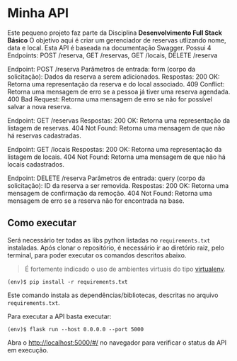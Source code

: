 # Minha API

Este pequeno projeto faz parte da Disciplina **Desenvolvimento Full Stack Básico** 
O objetivo aqui é criar um gerenciador de reservas utlizando nome, data e local.
Esta API é baseada na documentação Swagger.
Possui 4 Endpoints: POST /reserva, GET /reservas, GET /locais, DELETE /reserva

Endpoint: POST /reserva
Parâmetros de entrada:
form (corpo da solicitação): Dados da reserva a serem adicionados.
Respostas:
200 OK: Retorna uma representação da reserva e do local associado.
409 Conflict: Retorna uma mensagem de erro se a pessoa já tiver uma reserva agendada.
400 Bad Request: Retorna uma mensagem de erro se não for possível salvar a nova reserva.

Endpoint: GET /reservas
Respostas:
200 OK: Retorna uma representação da listagem de reservas.
404 Not Found: Retorna uma mensagem de que não há reservas cadastradas.

Endpoint: GET /locais
Respostas:
200 OK: Retorna uma representação da listagem de locais.
404 Not Found: Retorna uma mensagem de que não há locais cadastrados.


Endpoint: DELETE /reserva
Parâmetros de entrada:
query (corpo da solicitação): ID da reserva a ser removida.
Respostas:
200 OK: Retorna uma mensagem de confirmação da remoção.
404 Not Found: Retorna uma mensagem de erro se a reserva não for encontrada na base.

## Como executar 

Será necessário ter todas as libs python listadas no `requirements.txt` instaladas.
Após clonar o repositório, é necessário ir ao diretório raiz, pelo terminal, para poder executar os comandos descritos abaixo.

> É fortemente indicado o uso de ambientes virtuais do tipo [virtualenv](https://virtualenv.pypa.io/en/latest/installation.html).

```
(env)$ pip install -r requirements.txt
```

Este comando instala as dependências/bibliotecas, descritas no arquivo `requirements.txt`.

Para executar a API  basta executar:

```
(env)$ flask run --host 0.0.0.0 --port 5000
```


Abra o [http://localhost:5000/#/](http://localhost:5000/#/) no navegador para verificar o status da API em execução.
